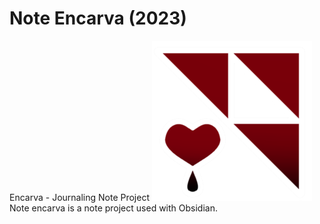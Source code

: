 # Note Encarva (2023)
Encarva - Journaling Note Project
![](attachments/encarva2.png)
Note encarva is a note project used with Obsidian.



